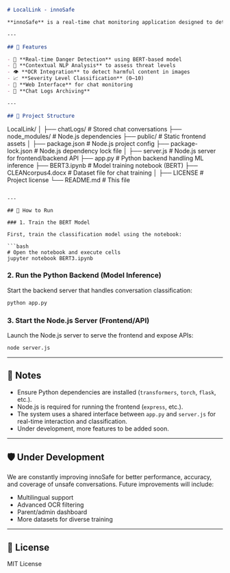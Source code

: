 ```markdown
# LocalLink - innoSafe

**innoSafe** is a real-time chat monitoring application designed to detect and alert on unsafe or harmful interactions, especially to protect children from online abuse. It leverages NLP and machine learning to assess the severity of conversations and integrates OCR to extract text from images.

---

## 🔧 Features

- 🚨 **Real-time Danger Detection** using BERT-based model
- 🧠 **Contextual NLP Analysis** to assess threat levels
- 👁️ **OCR Integration** to detect harmful content in images
- 📈 **Severity Level Classification** (0–10)
- 📡 **Web Interface** for chat monitoring
- 📁 **Chat Logs Archiving**

---

## 📁 Project Structure

```
LocalLink/
│
├── chatLogs/               # Stored chat conversations
├── node_modules/           # Node.js dependencies
├── public/                 # Static frontend assets
│
├── package.json            # Node.js project config
├── package-lock.json       # Node.js dependency lock file
│
├── server.js               # Node.js server for frontend/backend API
├── app.py                  # Python backend handling ML inference
├── BERT3.ipynb             # Model training notebook (BERT)
├── CLEANcorpus4.docx       # Dataset file for chat training
│
├── LICENSE                 # Project license
└── README.md               # This file
```

---

## 🚀 How to Run

### 1. Train the BERT Model

First, train the classification model using the notebook:

```bash
# Open the notebook and execute cells
jupyter notebook BERT3.ipynb
```

### 2. Run the Python Backend (Model Inference)

Start the backend server that handles conversation classification:

```bash
python app.py
```

### 3. Start the Node.js Server (Frontend/API)

Launch the Node.js server to serve the frontend and expose APIs:

```bash
node server.js
```

---

## 📌 Notes

- Ensure Python dependencies are installed (`transformers`, `torch`, `flask`, etc.).
- Node.js is required for running the frontend (`express`, etc.).
- The system uses a shared interface between `app.py` and `server.js` for real-time interaction and classification.
- Under development, more features to be added soon.

---

## 🛡️ Under Development

We are constantly improving innoSafe for better performance, accuracy, and coverage of unsafe conversations. Future improvements will include:

- Multilingual support
- Advanced OCR filtering
- Parent/admin dashboard
- More datasets for diverse training

---

## 📄 License

MIT License
```